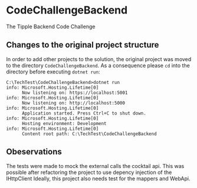 # CodeChallengeBackend
The Tipple Backend Code Challenge

## Changes to the original project structure

In order to add other projects to the solution, the original project was moved to the directory `CodeChallengeBackend`. As a consequence please `cd` into the directory before executing `dotnet run`:

~~~
C:\TechTest\CodeChallengeBackend>dotnet run
info: Microsoft.Hosting.Lifetime[0]
      Now listening on: https://localhost:5001
info: Microsoft.Hosting.Lifetime[0]
      Now listening on: http://localhost:5000
info: Microsoft.Hosting.Lifetime[0]
      Application started. Press Ctrl+C to shut down.
info: Microsoft.Hosting.Lifetime[0]
      Hosting environment: Development
info: Microsoft.Hosting.Lifetime[0]
      Content root path: C:\TechTest\CodeChallengeBackend
~~~ 

## Obeservations

The tests were made to mock the external calls the cocktail api. 
This was possible after refactoring the project to use depency injection of the IHttpClient
Ideally, this project also needs test for the mappers and WebApi. 